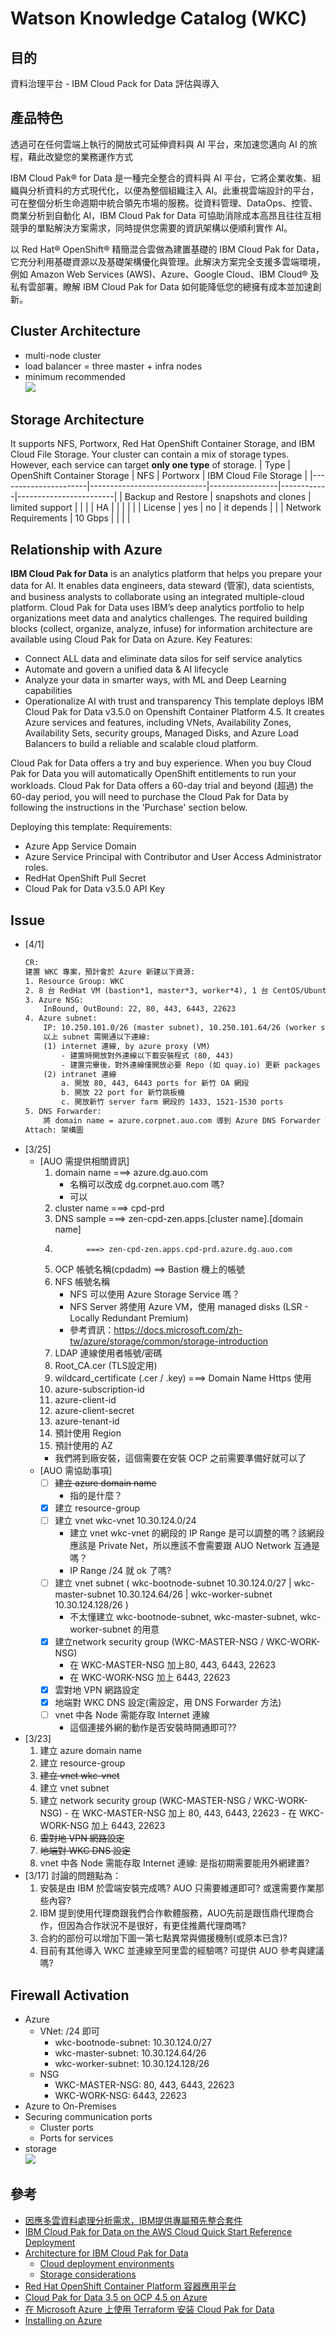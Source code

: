 # Watson Knowledge Catalog (WKC)
## 目的
資料治理平台 - IBM Cloud Pack for Data 評估與導入

## 產品特色
透過可在任何雲端上執行的開放式可延伸資料與 AI 平台，來加速您邁向 AI 的旅程，藉此改變您的業務運作方式

IBM Cloud Pak® for Data 是一種完全整合的資料與 AI 平台，它將企業收集、組織與分析資料的方式現代化，以便為整個組織注入 AI。此重視雲端設計的平台，可在整個分析生命週期中統合領先市場的服務。從資料管理、DataOps、控管、商業分析到自動化 AI，IBM Cloud Pak for Data 可協助消除成本高昂且往往互相競爭的單點解決方案需求，同時提供您需要的資訊架構以便順利實作 AI。

以 Red Hat® OpenShift® 精簡混合雲做為建置基礎的 IBM Cloud Pak for Data，它充分利用基礎資源以及基礎架構優化與管理。此解決方案完全支援多雲端環境，例如 Amazon Web Services (AWS)、Azure、Google Cloud、IBM Cloud® 及私有雲部署。瞭解 IBM Cloud Pak for Data 如何能降低您的總擁有成本並加速創新。

## Cluster Architecture
- multi-node cluster
- load balancer = three master + infra nodes
- minimum recommended
<br><img src="https://www.ibm.com/support/knowledgecenter/SSQNUZ_latest/cpd/plan/images/cluster-arch.png">

## Storage Architecture
It supports NFS, Portworx, Red Hat OpenShift Container Storage, and IBM Cloud File Storage. Your cluster can contain a mix of storage types. However, each service can target **only one type** of storage.
| Type                 | OpenShift Container Storage | NFS             | Portworx   | IBM Cloud File Storage |
|----------------------|-----------------------------|-----------------|------------|------------------------|
| Backup and Restore   | snapshots and clones        | limited support |            |                        |
| HA                   |                             |                 |            |                        |
| License              | yes                         | no              | it depends |                        |
| Network Requirements | 10 Gbps                     |                 |            |                        |


## Relationship with Azure
**IBM Cloud Pak for Data** is an analytics platform that helps you prepare your data for AI. It enables data engineers, data steward (管家), data scientists, and business analysts to collaborate using an integrated multiple-cloud platform.
Cloud Pak for Data uses IBM’s deep analytics portfolio to help organizations meet data and analytics challenges.
The required building blocks (collect, organize, analyze, infuse) for information architecture are available using Cloud Pak for Data on Azure.
Key Features:
- Connect ALL data and eliminate data silos for self service analytics
- Automate and govern a unified data & AI lifecycle
- Analyze your data in smarter ways, with ML and Deep Learning capabilities
- Operationalize AI with trust and transparency
This template deploys IBM Cloud Pak for Data v3.5.0 on Openshift Container Platform 4.5. It creates Azure services and features, including VNets, Availability Zones, Availability Sets, security groups, Managed Disks, and Azure Load Balancers to build a reliable and scalable cloud platform.

Cloud Pak for Data offers a try and buy experience. When you buy Cloud Pak for Data you will automatically OpenShift entitlements to run your workloads. Cloud Pak for Data offers a 60-day trial and beyond (超過) the 60-day period, you will need to purchase the Cloud Pak for Data by following the instructions in the 'Purchase' section below.

Deploying this template:
Requirements:
- Azure App Service Domain
- Azure Service Principal with Contributor and User Access Administrator roles.
- RedHat OpenShift Pull Secret
- Cloud Pak for Data v3.5.0 API Key

## Issue
- [4/1]
    ```txt
    CR:
    建置 WKC 專案，預計會於 Azure 新建以下資源:
    1. Resource Group: WKC
    2. 8 台 RedHat VM (bastion*1, master*3, worker*4), 1 台 CentOS/Ubuntu VM (NFS Server)
    3. Azure NSG:
        InBound, OutBound: 22, 80, 443, 6443, 22623
    4. Azure subnet:
        IP: 10.250.101.0/26 (master subnet), 10.250.101.64/26 (worker subnet)
        以上 subnet 需開通以下連線:
        (1) internet 連線, by azure proxy (VM)
            - 建置時開放對外連線以下載安裝程式 (80, 443)
            - 建置完畢後，對外連線僅開放必要 Repo (如 quay.io) 更新 packages
        (2) intranet 連線
            a. 開放 80, 443, 6443 ports for 新竹 OA 網段
            b. 開放 22 port for 新竹跳板機
            c. 開放新竹 server farm 網段的 1433, 1521-1530 ports
    5. DNS Forwarder:
        將 domain name = azure.corpnet.auo.com 導到 Azure DNS Forwarder VM (10.248.15.4, 10.248.15.5)
    Attach: 架構圖
    ```
- [3/25]
    - [AUO 需提供相關資訊]
        1. domain name ===> azure.dg.auo.com
            - 名稱可以改成 dg.corpnet.auo.com 嗎?
            - 可以
        2. cluster name        ===> cpd-prd
        3. DNS sample         ===> zen-cpd-zen.apps.[cluster name].[domain name]
        4.            ===> zen-cpd-zen.apps.cpd-prd.azure.dg.auo.com
        5. OCP 帳號名稱(cpdadm) ==> Bastion 機上的帳號
        6. NFS 帳號名稱
            - NFS 可以使用 Azure Storage Service 嗎？
            - NFS Server 將使用 Azure VM，使用 managed disks (LSR - Locally Redundant Premium)
            - 參考資訊：https://docs.microsoft.com/zh-tw/azure/storage/common/storage-introduction
        7. LDAP 連線使用者帳號/密碼
        8. Root_CA.cer (TLS設定用)
        9. wildcard_certificate (.cer / .key) ===> Domain Name Https 使用
        10. azure-subscription-id
        11. azure-client-id
        12. azure-client-secret
        13. azure-tenant-id
        14. 預計使用 Region
        15. 預計使用的 AZ
        - 我們將到廠安裝，這個需要在安裝 OCP 之前需要準備好就可以了
    - [AUO 需協助事項]
        - [ ] ~~建立 azure domain name~~
            - 指的是什麼？
        - [x] 建立 resource-group
        - [ ] 建立 vnet wkc-vnet 10.30.124.0/24
            - 建立 vnet wkc-vnet 的網段的 IP Range 是可以調整的嗎？該網段應該是 Private Net，所以應該不會需要跟 AUO Network 互通是嗎？
            - IP Range /24 就 ok 了嗎?
        - [ ] 建立 vnet subnet ( wkc-bootnode-subnet 10.30.124.0/27 | wkc-master-subnet 10.30.124.64/26 | wkc-worker-subnet 10.30.124.128/26 )
            - 不太懂建立 wkc-bootnode-subnet, wkc-master-subnet, wkc-worker-subnet 的用意
        - [x] 建立network security group (WKC-MASTER-NSG / WKC-WORK-NSG)
            - 在 WKC-MASTER-NSG 加上80, 443, 6443, 22623
            - 在 WKC-WORK-NSG 加上 6443, 22623
        - [x] 雲對地 VPN 網路設定
        - [x] 地端對 WKC DNS 設定(需設定，用 DNS Forwarder 方法)
        - [ ] vnet 中各 Node 需能存取 Internet 連線
            - 這個連接外網的動作是否安裝時開通即可??
- [3/23]
    1. 建立 azure domain name
    2. 建立 resource-group
    3. ~~建立 vnet wkc-vnet~~
    4. 建立 vnet subnet
    5. 建立 network security group (WKC-MASTER-NSG / WKC-WORK-NSG)
            - 在 WKC-MASTER-NSG 加上 80, 443, 6443, 22623
            - 在 WKC-WORK-NSG 加上  6443, 22623
    6. ~~雲對地 VPN 網路設定~~
    7. ~~地端對 WKC DNS 設定~~
    8. vnet 中各 Node 需能存取 Internet 連線: 是指初期需要能用外網建置?
- [3/17] 討論的問題點為：
    1. 安裝是由 IBM 於雲端安裝完成嗎? AUO 只需要維運即可? 或還需要作業那些內容?
    2. IBM 提到使用代理商跟我們合作軟體服務，AUO先前是跟恆鼎代理商合作，但因為合作狀況不是很好，有更佳推薦代理商嗎?
    3. 合約的部份可以增加下圖一第七點異常與備援機制(或原本已含)?
    4. 目前有其他導入 WKC 並連線至阿里雲的經驗嗎? 可提供 AUO 參考與建議嗎?

## Firewall Activation
- Azure
    - VNet: /24 即可
        - wkc-bootnode-subnet: 10.30.124.0/27
        - wkc-master-subnet: 10.30.124.64/26
        - wkc-worker-subnet: 10.30.124.128/26
    - NSG
        - WKC-MASTER-NSG: 80, 443, 6443, 22623
        - WKC-WORK-NSG: 6443, 22623
    <br><ing src="https://github.com/IBM/cp4d-deployment/blob/master/selfmanaged-openshift/azure/images/AzureCPD-Arch.png">
- Azure to On-Premises
- Securing communication ports
    - Cluster ports
    - Ports for services
- storage
    <br><img src="https://docs.microsoft.com/en-us/azure/virtual-network/media/network-isolation/service-tags.png">

## 參考
- [因應多雲資料處理分析需求，IBM提供專屬預先整合套件](https://www.ithome.com.tw/review/134115)
- [IBM Cloud Pak for Data on the AWS Cloud Quick Start Reference Deployment](https://aws-quickstart.github.io/quickstart-ibm-icp-for-data/)
- [Architecture for IBM Cloud Pak for Data](https://www.ibm.com/support/producthub/icpdata/docs/content/SSQNUZ_latest/cpd/plan/architecture.html)
    - [Cloud deployment environments](https://www.ibm.com/support/producthub/icpdata/docs/content/SSQNUZ_latest/cpd/plan/deployment-environments.html)
    - [Storage considerations](https://www.ibm.com/support/producthub/icpdata/docs/content/SSQNUZ_latest/cpd/plan/storage_considerations.html)
- [Red Hat OpenShift Container Platform 容器應用平台](https://www.sysage.com.tw/Solution/Detail?solutionid=114)
- [Cloud Pak for Data 3.5 on OCP 4.5 on Azure](https://github.com/IBM/cp4d-deployment/blob/master/selfmanaged-openshift/azure/README.md#deployment-topology)
- [在 Microsoft Azure 上使用 Terraform 安装 Cloud Pak for Data](https://www.ibm.com/support/knowledgecenter/zh/SSQNUZ_2.1.0/com.ibm.icpdata.doc/zen/install/terraformazure.html?view=embed)
- [Installing on Azure](https://docs.openshift.com/container-platform/4.5/installing/installing_azure)